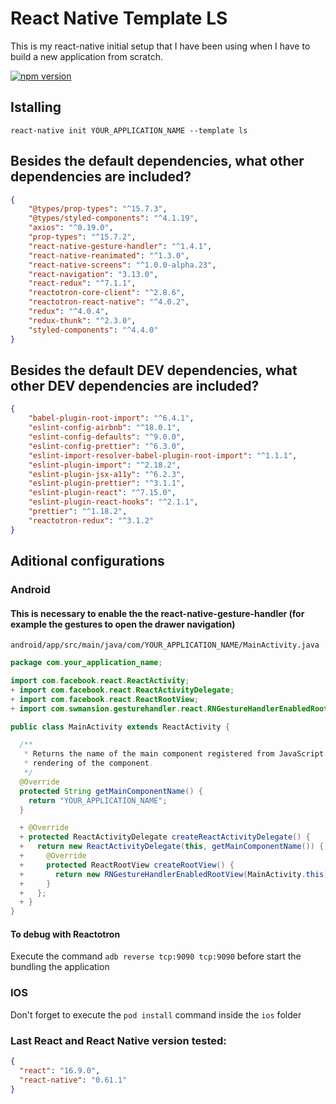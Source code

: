 # React Native Template LS

This is my react-native initial setup that I have been using when I have to build a new application from scratch.

[![npm version](https://badge.fury.io/js/react-native-template-ls.svg)](https://badge.fury.io/js/react-native-template-ls)

## Istalling

`react-native init YOUR_APPLICATION_NAME --template ls`

## Besides the default dependencies, what other dependencies are included?

```json
{
    "@types/prop-types": "^15.7.3",
    "@types/styled-components": "^4.1.19",
    "axios": "^0.19.0",
    "prop-types": "^15.7.2",
    "react-native-gesture-handler": "^1.4.1",
    "react-native-reanimated": "^1.3.0",
    "react-native-screens": "^1.0.0-alpha.23",
    "react-navigation": "3.13.0",
    "react-redux": "^7.1.1",
    "reactotron-core-client": "^2.8.6",
    "reactotron-react-native": "^4.0.2",
    "redux": "^4.0.4",
    "redux-thunk": "^2.3.0",
    "styled-components": "^4.4.0"
}
```

## Besides the default DEV dependencies, what other DEV dependencies are included?

```json
{
    "babel-plugin-root-import": "^6.4.1",
    "eslint-config-airbnb": "^18.0.1",
    "eslint-config-defaults": "^9.0.0",
    "eslint-config-prettier": "^6.3.0",
    "eslint-import-resolver-babel-plugin-root-import": "^1.1.1",
    "eslint-plugin-import": "^2.18.2",
    "eslint-plugin-jsx-a11y": "^6.2.3",
    "eslint-plugin-prettier": "^3.1.1",
    "eslint-plugin-react": "^7.15.0",
    "eslint-plugin-react-hooks": "^2.1.1",
    "prettier": "^1.18.2",
    "reactotron-redux": "^3.1.2"
}
```

## Aditional configurations

### Android

#### This is necessary to enable the the react-native-gesture-handler (for example the gestures to open the drawer navigation)

`android/app/src/main/java/com/YOUR_APPLICATION_NAME/MainActivity.java`
```java
package com.your_application_name;

import com.facebook.react.ReactActivity;
+ import com.facebook.react.ReactActivityDelegate;
+ import com.facebook.react.ReactRootView;
+ import com.swmansion.gesturehandler.react.RNGestureHandlerEnabledRootView;

public class MainActivity extends ReactActivity {

  /**
   * Returns the name of the main component registered from JavaScript. This is used to schedule
   * rendering of the component.
   */
  @Override
  protected String getMainComponentName() {
    return "YOUR_APPLICATION_NAME";
  }

  + @Override
  + protected ReactActivityDelegate createReactActivityDelegate() {
  +   return new ReactActivityDelegate(this, getMainComponentName()) {
  +     @Override
  +     protected ReactRootView createRootView() {
  +       return new RNGestureHandlerEnabledRootView(MainActivity.this);
  +     }
  +   };
  + }
}

```

#### To debug with Reactotron

Execute the command `adb reverse tcp:9090 tcp:9090` before start the bundling the application

### IOS

Don't forget to execute the `pod install` command inside the `ios` folder

### Last React and React Native version tested:

```json
{
  "react": "16.9.0",
  "react-native": "0.61.1"
}
```